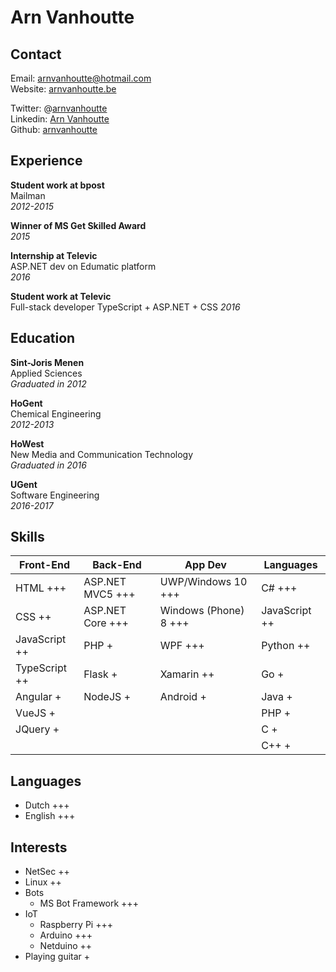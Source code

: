 # Arn Vanhoutte

## Contact

Email: [arnvanhoutte@hotmail.com](mailto:arnvanhoutte@hotmail.com)  
Website: [arnvanhoutte.be](https://arnvanhoutte.be/)  

Twitter: @[arnvanhoutte](https://twitter.com/arnvanhoutte)  
Linkedin: [Arn Vanhoutte](https://www.linkedin.com/in/arn-vanhoutte-00212492)  
Github: [arnvanhoutte](https://github.com/arnvanhoutte)

## Experience  
**Student work at bpost**  
Mailman  
*2012-2015*

**Winner of MS Get Skilled Award**  
*2015*  

**Internship at Televic**  
ASP.NET dev on Edumatic platform  
*2016*

**Student work at Televic**  
Full-stack developer
    TypeScript + ASP.NET + CSS
*2016*

## Education

**Sint-Joris Menen**  
Applied Sciences  
*Graduated in 2012*

**HoGent**  
Chemical Engineering  
*2012-2013*

**HoWest**  
New Media and Communication Technology  
*Graduated in 2016*

**UGent**  
Software Engineering  
*2016-2017*  

## Skills
| **Front-End**    | **Back-End**      | **App Dev**           | **Languages**   |
| ---------------- | ----------------- | --------------------- | --------------- |
|  HTML +++        | ASP.NET MVC5 +++  | UWP/Windows 10 +++    | C# +++          |
|  CSS ++          | ASP.NET Core +++  | Windows (Phone) 8 +++ | JavaScript ++   |
|  JavaScript ++   | PHP +             | WPF +++               | Python ++       |
|  TypeScript ++   | Flask +           | Xamarin ++            | Go +            |
|  Angular +       | NodeJS  +         | Android +             | Java +          |
|  VueJS +         |                   |                       | PHP +           |
|  JQuery +        |                   |                       | C +             |
|                  |                   |                       | C++ +           |

## Languages

* Dutch +++
* English +++

## Interests

* NetSec ++
* Linux ++
* Bots
    * MS Bot Framework +++
* IoT
    * Raspberry Pi +++
    * Arduino +++
    * Netduino ++
* Playing guitar +
